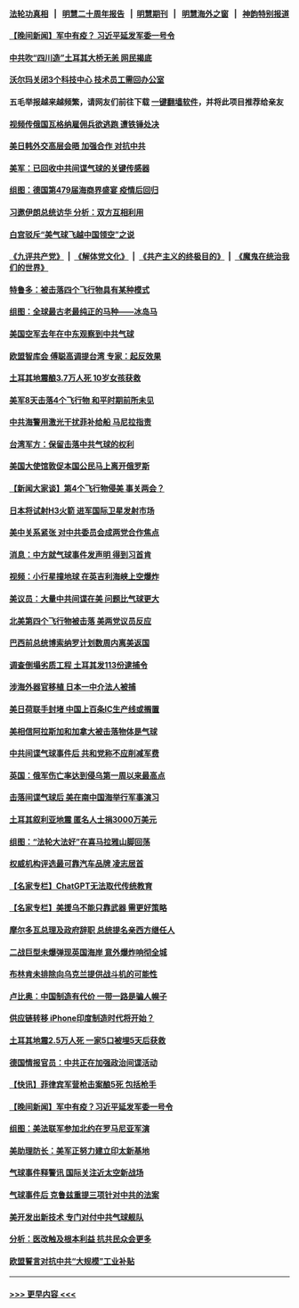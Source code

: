 #### [法轮功真相](https://github.com/gfw-breaker/truth/blob/master/README.md?t=0) &nbsp;&nbsp;|&nbsp;&nbsp; [明慧二十周年报告](https://github.com/gfw-breaker/mh-reports/blob/master/README.md?t=0) &nbsp;&nbsp;|&nbsp;&nbsp;[明慧期刊](https://github.com/gfw-breaker/mh-qikan) &nbsp;&nbsp;|&nbsp;&nbsp; [明慧海外之窗](https://github.com/gfw-breaker/mh-news/blob/master/README.md?t=0) &nbsp;&nbsp;|&nbsp;&nbsp; [神韵特别报道](https://github.com/gfw-breaker/mh-news/blob/master/shenyun.md?t=0)
#### [【晚间新闻】军中有疫？ 习近平延发军委一号令](../pages/nsc418/n13929503.md?t=02141844) 
#### [中共吹“四川造”土耳其大桥无恙 网民揭底](../pages/nsc418/n13929457.md?t=02141844) 
#### [沃尔玛关闭3个科技中心 技术员工需回办公室](../pages/nsc418/n13929474.md?t=02141844) 
#### 五毛举报越来越频繁，请网友们前往下载 [一键翻墙软件](https://github.com/gfw-breaker/ssr-accounts)，并将此项目推荐给亲友
#### [视频传俄国瓦格纳雇佣兵欲逃跑 遭铁锤处决](../pages/nsc418/n13929285.md?t=02141844) 
#### [美日韩外交高层会晤 加强合作 对抗中共](../pages/nsc418/n13929342.md?t=02141844) 
#### [美军：已回收中共间谍气球的关键传感器](../pages/nsc418/n13929284.md?t=02141844) 
#### [组图：德国第479届海商界盛宴 疫情后回归](../pages/nsc418/n13928826.md?t=02141844) 
#### [习邀伊朗总统访华 分析：双方互相利用](../pages/nsc418/n13928889.md?t=02141844) 
#### [白宫驳斥“美气球飞越中国领空”之说](../pages/nsc418/n13929008.md?t=02141844) 
#### [《九评共产党》](https://github.com/begood0513/9ping.md/blob/master/README.md) &nbsp;|&nbsp; [《解体党文化》](../../../../jtdwh.md/blob/master/README.md)  &nbsp;|&nbsp; [《共产主义的终极目的》](../../../../gczydzjmd.md/blob/master/README.md) &nbsp;|&nbsp; [《魔鬼在统治我们的世界》](../../../../mgztzwmdsj.md/blob/master/README.md) 
#### [特鲁多：被击落四个飞行物具有某种模式](../pages/nsc418/n13929150.md?t=02141844) 
#### [组图：全球最古老最纯正的马种——冰岛马](../pages/nsc418/n13928777.md?t=02141844) 
#### [美国空军去年在中东观察到中共气球](../pages/nsc418/n13929116.md?t=02141844) 
#### [欧盟智库会 傅聪高调提台湾 专家：起反效果](../pages/nsc418/n13928882.md?t=02141844) 
#### [土耳其地震酿3.7万人死 10岁女孩获救](../pages/nsc418/n13929117.md?t=02141844) 
#### [美军8天击落4个飞行物 和平时期前所未见](../pages/nsc418/n13929022.md?t=02141844) 
#### [中共海警用激光干扰菲补给船 马尼拉指责](../pages/nsc418/n13929037.md?t=02141844) 
#### [台湾军方：保留击落中共气球的权利](../pages/nsc418/n13929055.md?t=02141844) 
#### [美国大使馆敦促本国公民马上离开俄罗斯](../pages/nsc418/n13928935.md?t=02141844) 
#### [【新闻大家谈】第4个飞行物侵美 事关两会？](../pages/nsc418/n13928592.md?t=02141844) 
#### [日本将试射H3火箭 进军国际卫星发射市场](../pages/nsc418/n13928825.md?t=02141844) 
#### [美中关系紧张 对中共委员会成两党合作焦点](../pages/nsc418/n13928691.md?t=02141844) 
#### [消息：中方就气球事件发声明 得到习首肯](../pages/nsc418/n13928606.md?t=02141844) 
#### [视频：小行星撞地球 在英吉利海峡上空爆炸](../pages/nsc418/n13929003.md?t=02141844) 
#### [美议员：大量中共间谍在美 问题比气球更大](../pages/nsc418/n13928460.md?t=02141844) 
#### [北美第四个飞行物被击落 美两党议员反应](../pages/nsc418/n13928295.md?t=02141844) 
#### [巴西前总统博索纳罗计划数周内离美返国](../pages/nsc418/n13928360.md?t=02141844) 
#### [调查倒塌劣质工程 土耳其发113份逮捕令](../pages/nsc418/n13928269.md?t=02141844) 
#### [涉海外器官移植 日本一中介法人被捕](../pages/nsc418/n13928266.md?t=02141844) 
#### [美日荷联手封堵 中国上百条IC生产线或搁置](../pages/nsc418/n13928285.md?t=02141844) 
#### [美相信阿拉斯加和加拿大被击落物体是气球](../pages/nsc418/n13928255.md?t=02141844) 
#### [中共间谍气球事件后 共和党称不应削减军费](../pages/nsc418/n13928251.md?t=02141844) 
#### [英国：俄军伤亡率达到侵乌第一周以来最高点](../pages/nsc418/n13928282.md?t=02141844) 
#### [击落间谍气球后 美在南中国海举行军事演习](../pages/nsc418/n13928238.md?t=02141844) 
#### [土耳其叙利亚地震 匿名人士捐3000万美元](../pages/nsc418/n13928215.md?t=02141844) 
#### [组图：“法轮大法好”在喜马拉雅山脚回荡](../pages/nsc418/n13905806.md?t=02141844) 
#### [权威机构评选最可靠汽车品牌 凌志居首](../pages/nsc418/n13925956.md?t=02141844) 
#### [【名家专栏】ChatGPT无法取代传统教育](../pages/nsc418/n13927127.md?t=02141844) 
#### [【名家专栏】美援乌不能只靠武器 需更好策略](../pages/nsc418/n13927643.md?t=02141844) 
#### [摩尔多瓦总理及政府辞职 总统提名亲西方继任人](../pages/nsc418/n13927780.md?t=02141844) 
#### [二战巨型未爆弹现英国海岸 意外爆炸响彻全城](../pages/nsc418/n13927489.md?t=02141844) 
#### [布林肯未排除向乌克兰提供战斗机的可能性](../pages/nsc418/n13927777.md?t=02141844) 
#### [卢比奥：中国制造有代价 一带一路是骗人幌子](../pages/nsc418/n13927248.md?t=02141844) 
#### [供应链转移 iPhone印度制造时代将开始？](../pages/nsc418/n13927744.md?t=02141844) 
#### [土耳其地震2.5万人死 一家5口被埋5天后获救](../pages/nsc418/n13927625.md?t=02141844) 
#### [德国情报官员：中共正在加强政治间谍活动](../pages/nsc418/n13927691.md?t=02141844) 
#### [【快讯】菲律宾军营枪击案酿5死 包括枪手](../pages/nsc418/n13927642.md?t=02141844) 
#### [【晚间新闻】军中有疫？习近平延发军委一号令](../pages/nsc418/n13927601.md?t=02141844) 
#### [组图：美法联军参加北约在罗马尼亚军演](../pages/nsc418/n13927549.md?t=02141844) 
#### [美助理防长：美军正努力建立印太新基地](../pages/nsc418/n13927510.md?t=02141844) 
#### [气球事件释警讯 国际关注近太空新战场](../pages/nsc418/n13927404.md?t=02141844) 
#### [气球事件后 克鲁兹重提三项针对中共的法案](../pages/nsc418/n13927256.md?t=02141844) 
#### [美开发出新技术 专门对付中共气球舰队](../pages/nsc418/n13927288.md?t=02141844) 
#### [分析：医改触及根本利益 抗共民众会更多](../pages/nsc418/n13926456.md?t=02141844) 
#### [欧盟誓言对抗中共“大规模”工业补贴](../pages/nsc418/n13927206.md?t=02141844) 

----
#### [ >>> 更早内容 <<< ](../indexes/nsc418-earlier.md)
